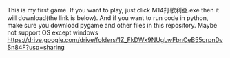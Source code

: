 This is my first game. If you want to play, just click M14打歌利亞.exe then it will download(the link is below).
And if you want to run code in python, make sure you download pygame and other files in this repository.
Maybe not support OS except windows
https://drive.google.com/drive/folders/1Z_FkDWx9NUgLwFbnCeB55crpnDvSn84F?usp=sharing
